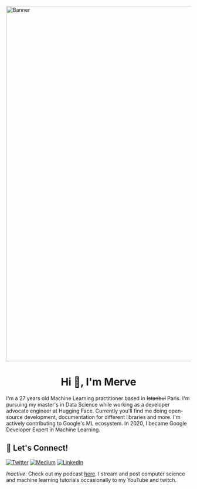 <img width="966" alt="Banner" src="https://github.com/merveenoyan/merveenoyan/assets/53175384/b87ab17f-03be-44b4-b5f1-eede2b33974b">


<h1 align="center">Hi 👋, I'm Merve</h1>


I'm a 27 years old Machine Learning practitioner based in ~~Istanbul~~ Paris. I'm pursuing my master's in Data Science while working as a developer advocate engineer at Hugging Face. Currently you'll find me doing open-source development, documentation for different libraries and more. I'm actively contributing to Google's ML ecosystem. In 2020, I became Google Developer Expert in Machine Learning.

## 🔗 Let's Connect!
<a href="https://twitter.com/mervenoyann" target="_blank"><img alt="Twitter" src="https://img.shields.io/badge/twitter-%231DA1F2.svg?&style=for-the-badge&logo=twitter&logoColor=white" /></a>
<a href="https://medium.com/@merveenoyan" target="_blank"><img alt="Medium" src="https://img.shields.io/badge/medium-%2312100E.svg?&style=for-the-badge&logo=medium&logoColor=white" /></a>
<a href="https://www.linkedin.com/in/merve-noyan-28b1a113a/" target="_blank"><img alt="LinkedIn" src="https://img.shields.io/badge/linkedin-%230077B5.svg?&style=for-the-badge&logo=linkedin&logoColor=white" /></a>

_Inactive_: Check out my podcast [here](https://www.youtube.com/channel/UCU-KsNFmnZ_v3RZ7MKvCzDg). I stream and post computer science and machine learning tutorials occasionally to my YouTube and twitch.

